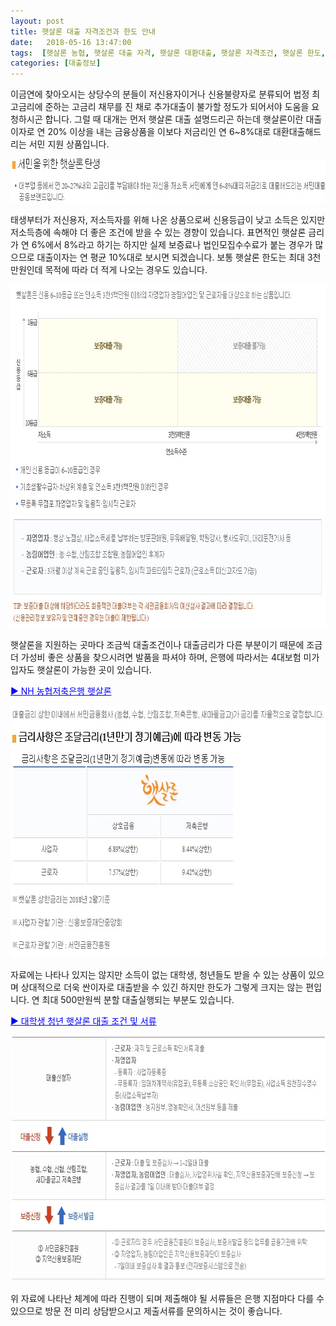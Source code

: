 ```yaml
---
layout: post
title: 햇살론 대출 자격조건과 한도 안내
date:   2018-05-16 13:47:00
tags:  [햇살론 농협, 햇살론 대출 자격, 햇살론 대환대출, 햇살론 자격조건, 햇살론 한도, 햇살론이란]
categories: [대출정보]
---
```


이금연에 찾아오시는 상당수의 분들이 저신용자이거나 신용불량자로 분류되어 법정 최고금리에 준하는 고금리 채무를 진 채로 추가대출이 불가할 정도가 되어서야 도움을 요청하시곤 합니다. 그럴 때 대개는 먼저 햇살론 대출 설명드리곤 하는데 햇살론이란 대출이자로 연 20% 이상을 내는 금융상품을 이보다 저금리인 연 6~8%대로 대환대출해드리는 서민 지원 상품입니다.

<img class="alignnone size-full wp-image-557" src="/images/sunshineloan_or_kr_20180516_132237.jpg" alt="" width="100%" height="70" />

태생부터가 저신용자, 저소득자를 위해 나온 상품으로써 신용등급이 낮고 소득은 있지만 저소득층에 속해야 더 좋은 조건에 받을 수 있는 경향이 있습니다. 표면적인 햇살론 금리가 연 6%에서 8%라고 하기는 하지만 실제 보증료나 법인모집수수료가 붙는 경우가 많으므로 대출이자는 연 평균 10%대로 보시면 되겠습니다. 보통 햇살론 한도는 최대 3천만원인데 목적에 따라 더 적게 나오는 경우도 있습니다.

<img class="alignnone size-mhmagazinelitecontent wp-image-558" src="/images/sunshineloan_or_kr_20180516_132322.jpg" alt="" width="767" height="549" />

햇살론을 지원하는 곳마다 조금씩 대출조건이나 대출금리가 다른 부분이기 때문에 조금 더 가성비 좋은 상품을 찾으시려면 발품을 파셔야 하며, 은행에 따라서는 4대보험 미가입자도 햇살론이 가능한 곳이 있습니다.

<span style="color: #0000ff;"><a style="color: #0000ff;" href="https://finance.leeseungju.com/nh-%EB%86%8D%ED%98%91%EC%A0%80%EC%B6%95%EC%9D%80%ED%96%89-%ED%96%87%EC%82%B4%EB%A1%A0-4%EB%8C%80%EB%B3%B4%ED%97%98-%EB%AF%B8%EA%B0%80%EC%9E%85%EC%9E%90-%EA%B0%80%EB%8A%A5%ED%95%A0%EA%B9%8C">▶ NH 농협저축은행 햇살론</a></span>

<img class="alignnone size-mhmagazinelitecontent wp-image-559" src="/images/sunshineloan_or_kr_20180516_132400.jpg" alt="" width="100%" height="403" />

자료에는 나타나 있지는 않지만 소득이 없는 대학생, 청년들도 받을 수 있는 상품이 있으며 상대적으로 더욱 싼이자로 대출받을 수 있긴 하지만 한도가 그렇게 크지는 않는 편입니다. 연 최대 500만원씩 분할 대출실행되는 부분도 있습니다.

<span style="color: #0000ff;"><a style="color: #0000ff;" href="https://finance.leeseungju.com/%EB%8C%80%ED%95%99%EC%83%9D-%EC%B2%AD%EB%85%84-%ED%96%87%EC%82%B4%EB%A1%A0-%EB%8C%80%EC%B6%9C-%EC%A1%B0%EA%B1%B4-%EB%B0%8F-%EC%84%9C%EB%A5%98">▶ 대학생 청년 햇살론 대출 조건 및 서류</a></span>

<img class="alignnone size-mhmagazinelitecontent wp-image-560" src="/images/sunshineloan_or_kr_20180516_132433.jpg" alt="" width="100%" height="393" />

위 자료에 나타난 체계에 따라 진행이 되며 제출해야 될 서류들은 은행 지점마다 다를 수 있으므로 방문 전 미리 상담받으시고 제출서류를 문의하시는 것이 좋습니다.